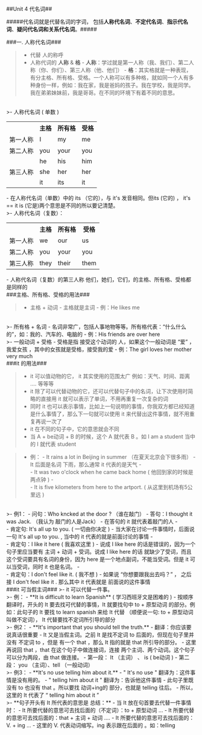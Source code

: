 ##Unit 4 代名词##

#####代名词就是代替名词的字词，
包括**人称代名词**、**不定代名词**、**指示代名词**、**疑问代名词和关系代名词**。#####
 
###一. 人称代名词###
>- 代替 人的称呼
>- 人称代词的 **人称** & **格**
    - **人称**：学过就是第一人称（我、我们）、第二人称（你、你们）、第三人称（他、他们）
    - **格**：其实格就是一种表现，有分主格、所有格、受格。一个人称可以有多种格，就如同一个人有多种身份一样，例如：我在家，我是爸妈的孩子。我在学校，我是同学。我在弟弟妹妹前，我是哥哥。在不同的环境下有着不同的意思。
    
<br/>
>- 人称代名词 ( 单数 ) 
<table>
    <tr>
        <th></th>
        <th>主格</th>
        <th>所有格</th>
        <th>受格</th>
    </tr>
    <tr>
        <td>第一人称</td>
        <td>I</td>
        <td>my</td>
        <td>me</td>
    </tr><tr>
        <td>第二人称</td>
        <td>you</td>
        <td>your</td>
        <td>you</td>
    </tr>
    <tr>
        <td></td>
        <td>he</td>
        <td>his</td>
        <td>him</td>
    </tr>
    <tr>
        <td>第三人称</td>
        <td>she</td>
        <td>her</td>
        <td>her</td>
    </tr>
    <tr>
        <td></td>
        <td>it</td>
        <td>its</td>
        <td>it</td>
    </tr>
</table>
- 在人称代名词（单数）中的 its （它的），与 it's 发音相同。但its (它的) ， it's == it is (它是)两个意思是不同的所以要记清楚。 
      
    
<br/>
>- 人称代名词（复数）：
<table>
    <tr>
        <th></th>
        <th>主格</th>
        <th>所有格</th>
        <th>受格</th>
    </tr>
    <tr>
        <td>第一人称</td>
        <td>we</td>
        <td>our</td>
        <td>us</td>
    </tr>
    <tr>
        <td>第二人称</td>
        <td>you</td>
        <td>your</td>
        <td>you</td>
    </tr>
    <tr>
        <td>第三人称</td>
        <td>they</td>
        <td>their</td>
        <td>them</td>
    </tr>
</table>
- 人称代名词（复数）的第三人称 他们，她们，它们，的主格、所有格、受格都是同样的

<br/>
###主格、所有格、受格的用法###

>- 主格 + 动词
    - 主格就是主词
    - 例：He likes me 
<br/>    
>- 所有格 + 名词
    - 名词非常广，包括人事地物等等。所有格代表：“什么什么的”，如：我的、汽车的、电脑的
    - 例：His friends are over here
<br/>
>- 一般动词 + 受格 
    - 受格是指 接受这个动词的 人，如果这个一般动词是 “爱” ，我爱女孩 ，其中的女孩就是受格，接受我的爱
    - 例：The girl loves her mother very much
    
<br/>
###it 的用法###

>- it 可以值动物的它， it 其实使用的范围太广 例如：天气、时间、距离 .... 等等等
>- it 除了可以代替动物的它，还可以代替句子中的名词，让下次使用时简略的直接用 it 就可以表示了单词，不用再重复一次复杂的词
>- 同时 it 也可以表示事情，比如上一句说明的事情，你我双方都已经知道是什么事情了，那么下一句就可以使用 it 来代替出这件事情，就不用重复再说一次了
>- it 在不同的句子中，它的意思就会不同
>- 当 A + be动词 + B  的时候，这个 A 就代表 B 。如 I am a student 当中的 I 就代表 student

>- 例：
    - It rains a lot in Beijing in summer （在夏天北京会下很多雨）
        - It 后面是名词 下雨，那么通常 it 代表的是天气
    - <br/>
    - It was two o'clock when he came back home ( 他回到家的时候是两点钟 )
    - <br/>
    - It is five kilometers from here to the artport. ( 从这里到机场有5公里远 )
    

<br/>
>- 例1：
    - 问句：Who kncked at the door ? （谁在敲门）
    - 答句：I thought it was Jack. （我认为 敲门的人是Jack）
        - 在答句的 it 就代表着敲门的人
    - <br/>
    - 肯定句: It's all up to you. ( 一切由你决定 )
        - 当大家在讨论一件事情时，后面说一句 It's all up to you. , 当中的 it 代表的就是前面讨论的事情
    - <br/>
    - 肯定句：I like it here ( 我喜欢这里 )
        - 说成 I like here 的话是错误的，因为一个句子里应当要有 主词 + 动词 + 受词。说成 I like here 的话 就缺少了受词，而且这个受词要具有名词的身份，因为 here 是一个地点副词，不能当受词。但是 it 可以当受词，同时 it 也是名词。
    - <br/>
    - 肯定句：I don't feel like it. ( 我不想 )
        - 如果说 “你想要跟我出去吗？” ， 之后接 I don't feel like it .  那么其中 it 代表就是 前面说的这件事情

<br/>
###it 可当假主词###
>- it 可以代替一件事。

<br/>
>- 例：
    - **It is difficult to learn Spanish** ( 学习西班牙文是困难的 )
        - 按顺序翻译时，开头的 It 要去找可代替的事情，It  就要找句中 to + 原型动词 的部分。例如：此句子的 It 要找 to learn spanish 来给 It 代替 （顺便说一句: to + 原型动词 叫做不定词）， It 代替要找不定词所引导的部分
    
<br/>    
>- 例2：
    - **It's important that you should tell the truth.**
        - 翻译：你应该要说真话很重要
        - It 又是当假主词。之前 It 是找不定词 to 后面的，但现在句子里并没有 不定词 to ，但是 有一个 that ，那么 It 指的就是 that 所引导的部分。
        - 这里再说回 that ，that 在这个句子中做连接词，连接 两个主词、两个动词。这个句子可以分为两段，由 that 做连接。
            - 第一段： It （主词） 、 is ( be动词 )
            - 第二段： you （主词）、tell （一般动词）
            
 
<br/>
>- 例3：
    - **It's no use telling him about it.**
        - " It's no use " 翻译为：这件事情是没有用的。
        - " telling him about it " 翻译为：告诉他这件事情 
        - 此句子里既没有 to 也没有 that 。所以要找 动词+ing的 部分，也就是 telling 往后。
        - 所以，这里的 It 代表了 “ telling him about it ” 
        
        
<br/>
>- **句子开头有 It  所代表的意思是 总结：** 
    - 当 It 放在句首要去代替一件事情时：
        - It 所要代替的意思可去找后面的（不定词）：to + 原型动词 ... 
        - It 所要代替的意思可去找后面的：that + 主词 + 动词 ....
        - It 所要代替的意思可去找后面的：V. + ing ...
            - 这里的 V. 代表动词缩写。ing 表示跟在后面的 。如：telling
